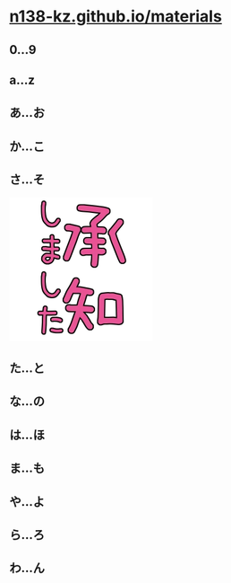 # [n138-kz.github.io/materials](./)

## 0...9

## a...z

## あ...お

## か...こ

## さ...そ

[![承知しました-01](/materials/icon_stamp/build/%E6%89%BF%E7%9F%A5%E3%81%97%E3%81%BE%E3%81%97%E3%81%9F-01.webp)](/materials/icon_stamp/%E6%89%BF%E7%9F%A5%E3%81%97%E3%81%BE%E3%81%97%E3%81%9F-01.psd)

## た...と

## な...の

## は...ほ

## ま...も

## や...よ

## ら...ろ

## わ...ん
